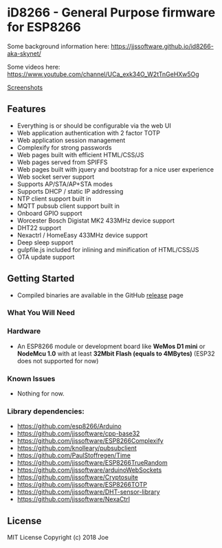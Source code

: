 # iD8266 - General Purpose firmware for ESP8266

Some background information here: https://jjssoftware.github.io/id8266-aka-skynet/

Some videos here: https://www.youtube.com/channel/UCa_exk34O_W2tTnGeHXw5Og

[Screenshots](screenshots.md)

## Features
* Everything is or should be configurable via the web UI
* Web application authentication with 2 factor TOTP
* Web application session management
* Complexify for strong passwords
* Web pages built with efficient HTML/CSS/JS
* Web pages served from SPIFFS
* Web pages built with jquery and bootstrap for a nice user experience
* Web socket server support
* Supports AP/STA/AP+STA modes
* Supports DHCP / static IP addressing
* NTP client support built in
* MQTT pubsub client support built in
* Onboard GPIO support
* Worcester Bosch Digistat MK2 433MHz device support
* DHT22 support
* Nexactrl / HomeEasy 433MHz device support
* Deep sleep support
* gulpfile.js included for inlining and minification of HTML/CSS/JS
* OTA update support

## Getting Started
* Compiled binaries are available in the GitHub [release](https://github.com/jjssoftware/iD8266/releases) page

### What You Will Need
### Hardware
* An ESP8266 module or development board like **WeMos D1 mini** or **NodeMcu 1.0** with at least **32Mbit Flash (equals to 4MBytes)** (ESP32 does not supported for now)

### Known Issues
* Nothing for now.

### Library dependencies:

* https://github.com/esp8266/Arduino 
* https://github.com/jjssoftware/cpp-base32
* https://github.com/jjssoftware/ESP8266Complexify
* https://github.com/knolleary/pubsubclient
* https://github.com/PaulStoffregen/Time
* https://github.com/jjssoftware/ESP8266TrueRandom
* https://github.com/jjssoftware/arduinoWebSockets
* https://github.com/jjssoftware/Cryptosuite
* https://github.com/jjssoftware/ESP8266TOTP
* https://github.com/jjssoftware/DHT-sensor-library
* https://github.com/jjssoftware/NexaCtrl

## License

MIT License
Copyright (c) 2018 Joe
